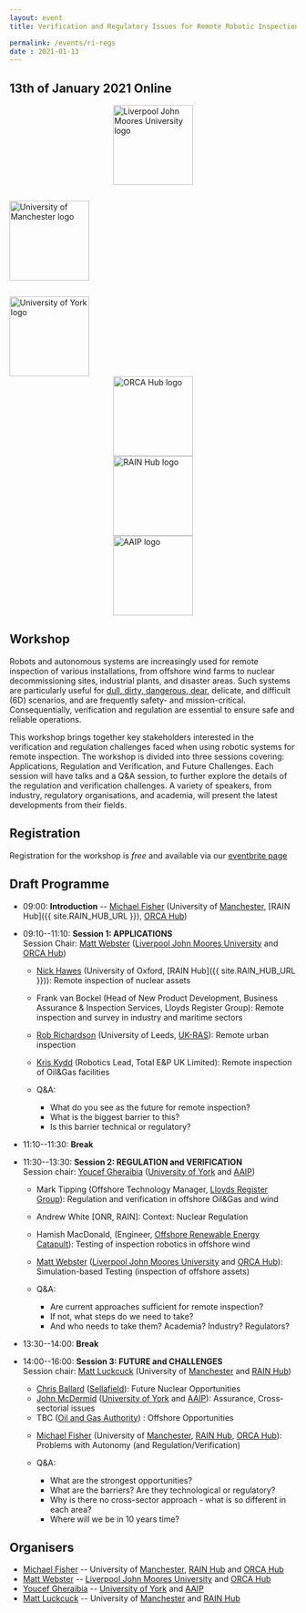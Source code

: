 ```yaml
---
layout: event
title: Verification and Regulatory Issues for Remote Robotic Inspection

permalink: /events/ri-regs
date : 2021-01-13
---
```


## **13th of January 2021 Online**

<div class="row" >
  <div class="columns large-4" >
    <img alt="Liverpool John Moores University logo" style="margin-left: auto; margin-right: auto; width : 10em; " src="{{site.images}}logos/LJMU.png">
  </div>
  <div class="columns large-4" >
    <img alt="University of Manchester logo" style="float: left; width : 10em; margin-top : 2em; margin-bottom : 2em; " src="{{site.images}}logos/UoM.png">
  </div>
  <div class="columns large-4">
    <img alt="University of York logo" style="float: left; width : 10em; " src="{{site.images}}logos/UoYlogo.svg">
  </div>
</div>

<div class="row">
<div class="columns large-4" >
  <img alt="ORCA Hub logo" style="margin-left: auto; margin-right: auto; width : 10em; " src="{{site.images}}logos/orca-logo.png">
</div>
  <div class="columns large-4" >
  <img alt="RAIN Hub logo" style="margin-left: auto; margin-right: auto; width : 10em; " src="{{site.images}}logos/rain-logo.png">
</div>
<div class="columns large-4" >
  <img alt="AAIP logo" style="margin-left: auto; margin-right: auto; width : 10em; " src="{{site.images}}logos/aaip-logo.png">
</div>
</div>





## Workshop

Robots and autonomous systems are increasingly used for remote inspection of various installations, from offshore wind farms to nuclear decommissioning sites, industrial plants, and disaster areas. Such systems are particularly useful for [dull, dirty, dangerous, dear](https://www.forbes.com/sites/bernardmarr/2017/10/16/the-4-ds-of-robotization-dull-dirty-dangerous-and-dear/), delicate, and difficult (6D) scenarios, and are frequently safety- and mission-critical. Consequentially, verification and regulation are essential to ensure safe and reliable operations.

This workshop brings together key stakeholders interested in the verification and regulation challenges faced when using robotic systems for remote inspection. The workshop is divided into three sessions covering: Applications, Regulation and Verification, and Future Challenges. Each session will have talks and a Q&A session, to further explore the details of the regulation and verification challenges. A variety of speakers, from industry, regulatory organisations, and academia, will present the latest developments from their fields.

## Registration

Registration for the workshop is *free* and available via our [eventbrite page](https://vandr4ri.eventbrite.co.uk)

## Draft Programme

* 09:00: **Introduction**  -- [Michael Fisher](https://web.cs.manchester.ac.uk/~michael) (University of [Manchester]({{site.UoM_URL}}), [RAIN Hub]({{ site.RAIN_HUB_URL }}), [ORCA Hub]({{site.ORCA_HUB_URL}}))

* 09:10--11:10: **Session 1: APPLICATIONS**   
Session Chair: [Matt Webster](https://www.ljmu.ac.uk/about-us/staff-profiles/faculty-of-engineering-and-technology/school-of-computer-science-and-mathematics/matt-webster) ([Liverpool John Moores University](https://www.ljmu.ac.uk/about-us/faculties/faculty-of-engineering-and-technology/school-of-computer-science-and-mathematics) and [ORCA Hub]({{site.ORCA_HUB_URL}}))

  - [Nick Hawes](https://www.robots.ox.ac.uk/~nickh/) (University of Oxford, [RAIN Hub]({{ site.RAIN_HUB_URL }})): Remote inspection of nuclear assets
  - Frank van Bockel (Head of New Product Development, Business Assurance & Inspection Services, Lloyds Register Group): Remote inspection and survey in industry and maritime sectors
  - [Rob Richardson](https://eps.leeds.ac.uk/mechanical-engineering/staff/173/professor-robert-richardson) (University of Leeds, [UK-RAS](https://www.ukras.org/)): Remote urban inspection
  - [Kris Kydd](https://www.linkedin.com/in/kris-kydd-meng-ceng-miet-3a205942) (Robotics Lead, Total E&P UK Limited): Remote inspection of Oil&Gas facilities

  - Q&A:
    - What do you see as the future for remote inspection?
    - What is the biggest barrier to this?
    - Is this barrier technical or regulatory?

* 11:10--11:30: **Break**

* 11:30--13:30: **Session 2: REGULATION and VERIFICATION**  
Session chair: [Youcef Gheraibia](https://pure.york.ac.uk/portal/en/researchers/youcef-gheraibia(4ef9b33f-1555-4612-8e7b-c0f72be0fb0f).html) ([University of York]({{site.UoY_URL}}) and [AAIP]({{site.AA_URL}}))

  - Mark Tipping  (Offshore Technology Manager, [Lloyds Register Group](https://www.lr.org/en/)): Regulation and verification in offshore Oil&Gas and wind
  - Andrew White [ONR, RAIN]: Context: Nuclear Regulation
  - Hamish MacDonald, (Engineer, [Offshore Renewable Energy Catapult](https://ore.catapult.org.uk/)): Testing of inspection robotics in offshore wind
  - [Matt Webster](https://www.ljmu.ac.uk/about-us/staff-profiles/faculty-of-engineering-and-technology/school-of-computer-science-and-mathematics/matt-webster) ([Liverpool John Moores University](https://www.ljmu.ac.uk/about-us/faculties/faculty-of-engineering-and-technology/school-of-computer-science-and-mathematics) and [ORCA Hub]({{site.ORCA_HUB_URL}})): Simulation-based Testing (inspection of offshore assets)

  - Q&A:
    - Are current approaches sufficient for remote inspection?
    - If not, what steps do we need to take?
    - And who needs to take them? Academia? Industry? Regulators?
   

* 13:30--14:00: **Break**

* 14:00--16:00: **Session 3: FUTURE and CHALLENGES**  
Session chair: [Matt Luckcuck](https://www.research.manchester.ac.uk/portal/matthew.luckcuck.html) (University of [Manchester]({{site.UoM_URL}}) and [RAIN Hub]({{site.RAIN_HUB_URL}}))

  - [Chris Ballard](https://uk.linkedin.com/in/chris-ballard-8aba9040) ([Sellafield](https://www.gov.uk/government/organisations/sellafield-ltd)): Future Nuclear Opportunities
  - [John McDermid](https://www.cs.york.ac.uk/people/jam) ([University of York]({{site.UoY_URL}}) and [AAIP]({{site.AA_URL}})): Assurance, Cross-sectorial issues
  * TBC ([Oil and Gas Authority](https://www.ogauthority.co.uk)) : Offshore Opportunities
  - [Michael Fisher](https://web.cs.manchester.ac.uk/~michael) (University of [Manchester]({{site.UoM_URL}}), [RAIN Hub]({{site.RAIN_HUB_URL}}), [ORCA Hub]({{site.ORCA_HUB_URL}})): Problems with Autonomy (and Regulation/Verification)

  - Q&A:
    - What are the strongest opportunities?
    - What are the barriers? Are they technological or regulatory?
    - Why is there no cross-sector approach - what is so different in each area?
    - Where will we be in 10 years time?

## Organisers


* [Michael Fisher](https://web.cs.manchester.ac.uk/~michael) -- University of [Manchester]({{site.UoM_URL}}), [RAIN Hub]({{site.RAIN_HUB_URL}}) and [ORCA Hub]({{site.ORCA_HUB_URL}})
* [Matt Webster](https://www.ljmu.ac.uk/about-us/staff-profiles/faculty-of-engineering-and-technology/school-of-computer-science-and-mathematics/matt-webster) -- [Liverpool John Moores University](https://www.ljmu.ac.uk/about-us/faculties/faculty-of-engineering-and-technology/school-of-computer-science-and-mathematics) and [ORCA Hub]({{site.ORCA_HUB_URL}})
* [Youcef Gheraibia](https://pure.york.ac.uk/portal/en/researchers/youcef-gheraibia(4ef9b33f-1555-4612-8e7b-c0f72be0fb0f).html) -- [University of York]({{site.UoY_URL}}) and [AAIP]({{site.AA_URL}})
* [Matt Luckcuck](https://www.research.manchester.ac.uk/portal/matthew.luckcuck.html) -- University of [Manchester]({{site.UoM_URL}}) and [RAIN Hub]({{site.RAIN_HUB_URL}})
